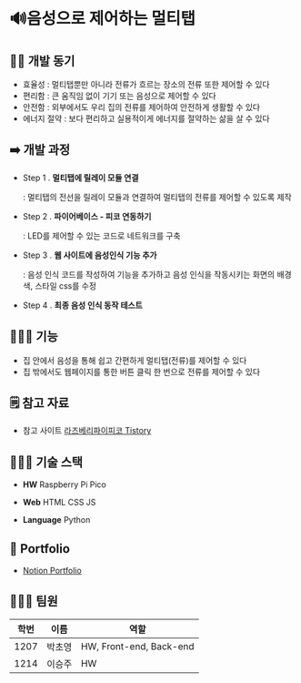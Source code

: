 # 🔊음성으로 제어하는 멀티탭

## ✊🏻 개발 동기

- 효율성 : 멀티탭뿐만 아니라 전류가 흐르는 장소의 전류 또한 제어할 수 있다
- 편리함 : 큰 움직임 없이 기기 또는 음성으로 제어할 수 있다
- 안전함 : 외부에서도 우리 집의 전류를 제어하여 안전하게 생활할 수 있다
- 에너지 절약 : 보다 편리하고 실용적이게 에너지를 절약하는 삶을 살 수 있다

## ➡️ 개발 과정

- Step 1 . **멀티탭에 릴레이 모듈 연결**
    
    : 멀티탭의 전선을 릴레이 모듈과 연결하여 멀티탭의 전류를 제어할 수 있도록 제작
    
- Step 2 . **파이어베이스 - 피코 연동하기**
    
    : LED를 제어할 수 있는 코드로 네트워크를 구축
    
- Step 3 . **웹 사이트에 음성인식 기능 추가**
    
    : 음성 인식 코드를 작성하여 기능을 추가하고 음성 인식을 작동시키는 화면의 배경색, 스타일 css를 수정
    
- Step 4 . **최종 음성 인식 동작 테스트**

## 🧑🏻‍💻 기능
- 집 안에서 음성을 통해 쉽고 간편하게 멀티탭(전류)를 제어할 수 있다
- 집 밖에서도 웹페이지를 통한 버튼 클릭 한 번으로 전류를 제어할 수 있다

## 🗒️ 참고 자료

- 참고 사이트
[라즈베리파이피코 Tistory](https://pythonkorea.com/75#toc8)

## 👩🏻‍💻 기술 스택

- **HW**
Raspberry Pi Pico

- **Web**
HTML
CSS
JS

- **Language**
Python

## 📖 Portfolio
- [Notion Portfolio](https://www.notion.so/choxaeonian/2023-BSSM-1ccc37e7d0234676a7cc8e844a312cf4)

## 🧑‍🤝‍🧑 팀원
|학번|이름|역할|
|------|---|---|
|1207|박초영|HW, Front-end, Back-end|
|1214|이승주|HW|